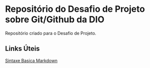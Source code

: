 # Repositório do Desafio de Projeto sobre Git/Github da DIO
Repositório criado para o Desafio de Projeto.
## Links Úteis
[Sintaxe Basica Markdown](https://www.markdownguide.org/basic-syntax/)
